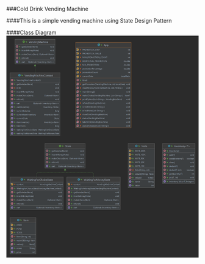 ###Cold Drink Vending Machine

####This is a simple vending machine using State Design Pattern

####Class Diagram
![alt text](https://github.com/haianh1233/vending-machine/blob/main/UMLClassDiagrams.png?raw=true)
